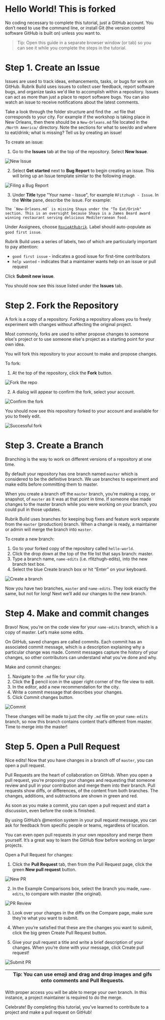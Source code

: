 # Hello World!  This is forked 

No coding necessary to complete this tutorial, just a GitHub account. You don’t need to use the command line, or install Git (the version control software GitHub is built on) unless you want to.

> Tip: Open this guide in a separate browser window (or tab) so you can see it while you complete the steps in the tutorial.

# Step 1. Create an Issue
Issues are used to track ideas, enhancements, tasks, or bugs for work on GitHub. Rubrik Build uses issues to collect user feedback, report software bugs, and organize tasks we'd like to accomplish within a repository. Issues can act as more than just a place to report software bugs. You can also watch an issue to receive notifications about the latest comments.

Take a look through the folder structure and find the `.md` file that corresponds to your city. For example if the workshop is taking place in New Orleans, then there should be a `New-Orleans.md` file located in the `/North America/` directory. Note the sections for what to see/do and where to eat/drink; what is missing? Tell us by creating an issue!

To create an issue:

1. Go to the **Issues** tab at the top of the repository. Select **New Issue**. 

![New Issue](https://user-images.githubusercontent.com/29388592/54911357-43b99500-4f29-11e9-9d96-dfc16e7ec642.png)

2. Select **Get started** next to **Bug Report** to begin creating an issue. This will bring up an Issue template similar to the following image. 

![Filing a Bug Report](https://user-images.githubusercontent.com/29388592/54917938-e6791000-4f37-11e9-84bb-eec9d27a5217.png)

3. Under **Title** type "Your name - Issue", for example `RFitzhugh - Issue`. In the **Write** pane, describe the issue. For example:

```
The `New-Orleans.md` is missing Shaya under the "To Eat/Drink" section. This is an oversight because Shaya is a James Beard award winning restaurant serving delicious Mediterranean food. 
```

Under Assignees, choose [`RoxieAtRubrik`](https://github.com/RoxieAtRubrik). Label should auto-populate as `good first issue`. 

Rubrik Build uses a series of labels, two of which are particularly important to pay attention:

* `good first issue` - indicates a good issue for first-time contributors
* `help wanted` - indicates that a maintainer wants help on an issue or pull request

Click **Submit new issue**. 

You should now see this issue listed under the **Issues** tab. 

# Step 2. Fork the Repository

A fork is a copy of a repository. Forking a repository allows you to freely experiment with changes without affecting the original project.

Most commonly, forks are used to either propose changes to someone else's project or to use someone else's project as a starting point for your own idea.

You will fork this repository to your account to make and propose changes. 

To fork: 

1. At the top of the repository, click the **Fork** button. 

![Fork the repo](https://user-images.githubusercontent.com/29388592/54977736-322fc600-4fd9-11e9-8c04-057acbf2d355.png)

2. A dialog will appear to confirm the fork, select your account. 

![Confirm the fork](https://user-images.githubusercontent.com/29388592/54977838-74f19e00-4fd9-11e9-8b27-00c02d4c30ae.png)

You should now see this repository forked to your account and available for you to freely edit. 

![Successful fork](https://user-images.githubusercontent.com/29388592/54978131-55a74080-4fda-11e9-8dd2-b80876e070c9.png)

# Step 3. Create a Branch
Branching is the way to work on different versions of a repository at one time.

By default your repository has one branch named `master` which is considered to be the definitive branch. We use branches to experiment and make edits before committing them to master.

When you create a branch off the `master` branch, you’re making a copy, or snapshot, of `master` as it was at that point in time. If someone else made changes to the master branch while you were working on your branch, you could pull in those updates.

Rubrik Build uses branches for keeping bug fixes and feature work separate from the `master` (production) branch. When a change is ready, a maintainer or admin will merge the branch into `master`.

To create a new branch:

1. Go to your forked copy of the repository called `hello-world`.
2. Click the drop down at the top of the file list that says branch: master.
3. Type a branch name, `name-edits` (i.e. rfitzhugh-edits), into the new branch text box.
4. Select the blue Create branch box or hit “Enter” on your keyboard.

![Create a branch](https://user-images.githubusercontent.com/29388592/54919262-491fdb00-4f3b-11e9-800e-0368ca7a75f5.gif)

Now you have two branches, `master` and `name-edits`. They look exactly the same, but not for long! Next we’ll add our changes to the new branch.

# Step 4. Make and commit changes
Bravo! Now, you’re on the code view for your `name-edits` branch, which is a copy of master. Let’s make some edits.

On GitHub, saved changes are called commits. Each commit has an associated commit message, which is a description explaining why a particular change was made. Commit messages capture the history of your changes, so other contributors can understand what you’ve done and why.

Make and commit changes:
1. Navigate to the `.md` file for your city.
2. Click the :pencil: pencil icon in the upper right corner of the file view to edit.
3. In the editor, add a new recommendation for the city.
4. Write a commit message that describes your changes.
5. Click Commit changes button.

![Commit](https://user-images.githubusercontent.com/29388592/54920124-5e960480-4f3d-11e9-956f-be45493e78d0.png)

These changes will be made to just the city `.md` file on your `name-edits` branch, so now this branch contains content that’s different from master. Time to merge into the master!

# Step 5. Open a Pull Request
Nice edits! Now that you have changes in a branch off of `master`, you can open a pull request.

Pull Requests are the heart of collaboration on GitHub. When you open a pull request, you’re proposing your changes and requesting that someone review and pull in your contribution and merge them into their branch. Pull requests show diffs, or differences, of the content from both branches. The changes, additions, and subtractions are shown in green and red.

As soon as you make a commit, you can open a pull request and start a discussion, even before the code is finished.

By using GitHub’s @mention system in your pull request message, you can ask for feedback from specific people or teams, regardless of location.

You can even open pull requests in your own repository and merge them yourself. It’s a great way to learn the GitHub flow before working on larger projects.

Open a Pull Request for changes:

1. Click the **Pull Request** tab, then from the Pull Request page, click the green **New pull request** button.

![New PR](https://user-images.githubusercontent.com/29388592/54980022-9eadc380-4fdf-11e9-8abf-44f943cbd6c5.png)

2. In the Example Comparisons box, select the branch you made, `name-edits`, to compare with master (the original).

![PR Review](https://user-images.githubusercontent.com/29388592/54980053-b127fd00-4fdf-11e9-8d92-8196972c017f.png)

3. Look over your changes in the diffs on the Compare page, make sure they’re what you want to submit.

4. When you’re satisfied that these are the changes you want to submit, click the big green Create Pull Request button.

5. Give your pull request a title and write a brief description of your changes. When you’re done with your message, click Create pull request!

![Submit PR](https://user-images.githubusercontent.com/29388592/54978848-6b1d6a00-4fdc-11e9-82dd-972060096470.png)

| Tip: You can use emoji and drag and drop images and gifs onto comments and Pull Requests. |
| --- |

With proper access you will be able to merge your own branch. In this instance, a project maintainer is required to do the merge. 

Celebrate! By completing this tutorial, you’ve learned to contribute to a project and make a pull request on GitHub!
